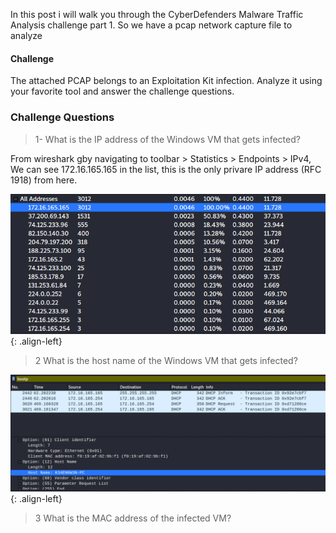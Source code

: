 In this post i will walk you through the CyberDefenders Malware Traffic Analysis challenge part 1. 
So we have a pcap network capture file to analyze

#### Challenge
The attached PCAP belongs to an Exploitation Kit infection. Analyze it using your favorite tool and answer the challenge questions.

### Challenge Questions

> 1- What is the IP address of the Windows VM that gets infected?	

From wireshark gby navigating to toolbar > Statistics > Endpoints > IPv4, We can see 172.16.165.165 in the list, this is the only privare IP address (RFC 1918) from here. 

![source-01](/img/Screenshot_2021-05-08_14-16-59.png){: .align-left}

> 2 What is the host name of the Windows VM that gets infected?

![source-01](/img/Screenshot_2021-05-08_14-23-35.png){: .align-left}

> 3 What is the MAC address of the infected VM?
